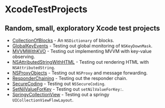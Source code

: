 # XcodeTestProjects

## Random, small, exploratory Xcode test projects

- [CollectionOfBlocks](CollectionOfBlocks) - An `NSDictionary` of blocks.
- [GlobalKeyEvents](GlobalKeyEvents/) - Testing out global monitoring of `NSKeyDownMask`.
- [MVVMWithKVO](MVVMWithKVO/) - Testing out implementing MVVM with key-value observing.
- [NSAttributedStringWithHTML](NSAttributedStringWithHTML/) - Testing out rendering HTML with `NSAttributedString`.
- [NSProxyObjects](NSProxyObjects) - Testing out `NSProxy` and message forwarding.
- [ResponderChaining](ResponderChaining/) - Testing out the responder chain.
- [SecureCoding](SecureCoding/) - Testing out `NSSecureCoding`.
- [SetNilValueForKey](SetNilValueForKey/) - Testing out `setNilValueForKey:`.
- [SpringyCollectionView](SpringyCollectionView/) - Testing out a springy `UICollectionViewFlowLayout`.

